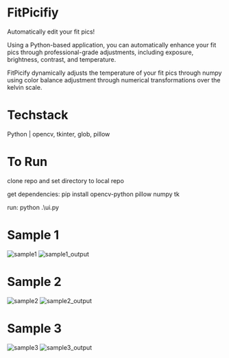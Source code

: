 # FitPicifiy
Automatically edit your fit pics!

Using a Python-based application, you can automatically enhance your fit pics through professional-grade adjustments, including exposure, brightness, contrast, and temperature. 

FitPicify dynamically adjusts the temperature of your fit pics through numpy using color balance adjustment through numerical transformations over the kelvin scale. 

# Techstack
Python | opencv, tkinter, glob, pillow

# To Run
clone repo and set directory to local repo

get dependencies:
pip install opencv-python pillow numpy tk

run:
python .\ui.py

# Sample 1
![sample1](https://github.com/user-attachments/assets/e1b3619d-ee8d-45ca-9e14-de0708c3a1a4)
![sample1_output](https://github.com/user-attachments/assets/8e915d73-633e-42a5-9213-a6b285e419be)

# Sample 2
![sample2](https://github.com/user-attachments/assets/ae380c23-8cda-4133-ad9e-920329ed3d26)
![sample2_output](https://github.com/user-attachments/assets/2f8edc02-2694-41a3-9351-d48027f3879c)

# Sample 3
![sample3](https://github.com/user-attachments/assets/8b7a2436-d1d8-4e81-bb98-832d0af43238)
![sample3_output](https://github.com/user-attachments/assets/38815af4-07d6-449d-ad0e-003cba2204a8)
